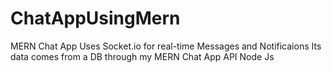 # ChatAppUsingMern

MERN Chat App
Uses Socket.io for real-time Messages and Notificaions
Its data comes from a DB through my MERN Chat App API Node Js
